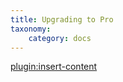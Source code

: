 ```yaml
---
title: Upgrading to Pro
taxonomy:
    category: docs
---
```


[plugin:insert-content](/_partials/elements/upgrading-to-pro?relatedcategories)
